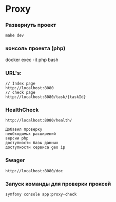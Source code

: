 # Proxy

### Развернуть проект
```
make dev
```

### консоль проекта (php)
docker exec -it php bash

### URL's:
```
// Index page
http://localhost:8080
// check page
http://localhost:8080/task/{taskId}
```

### HealthCheck
```
http://localhost:8080/health/

Добавил проверку
необходимых расширений
версии php
доступности базы данных
доступности сервиса geo ip
```

### Swager
```
http://localhost:8080/doc
```

### Запуск команды для проверки проксей
```
symfony console app:proxy-check
```